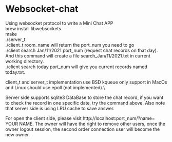 # Websocket-chat
Using websocket protocol to write a Mini Chat APP\
brew install libwebsockets\
make\
./server_t\
./client_t room_name will return the port_num you need to go\
./client search Jan/11/2021 port_num (request chat records on that day). And this command will create a file search_Jan/11/2021.txt in current working directory.\
./client search today port_num will give you current records named today.txt.

client_t and server_t implementation use BSD kqueue only support in MacOs and Linux should use epoll (not implemented).\

Server side supports sqlite3 DataBase to store the chat record, if you want to 
check the record in one specific date, try the command above. Also note that server side is using LRU
cache to save answer.

For open the client side, please visit http://localhost:port_num/?name= YOUR NAME.
The owner will have the right to remove other users, once the owner logout session, the second order connection
user will become the new owner.
